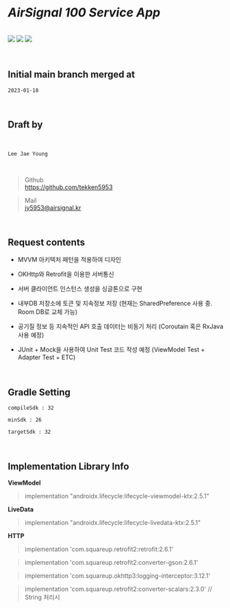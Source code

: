 _**<h1>AirSignal 100 Service App</h1>**_


<br/><img src="https://img.shields.io/badge/Android-3DDC84?style=for-the-badge&logo=Android&logoColor=white"> <img src="https://img.shields.io/badge/JAVA-007396?style=for-the-badge&logo=java&logoColor=white"> <img src="https://img.shields.io/badge/Kotlin-7F52FF?style=for-the-badge&logo=Kotlin&logoColor=white">


<br/>
<h2>Initial main branch merged at</h2>


``2023-01-18``


<br/>
<h2>Draft by</h2><br/>

``Lee Jae Young``

<br/>

> Github    
> https://github.com/tekken5953

> Mail       
> jy5953@airsignal.kr

<br/>
<h2>Request contents</h2>

* MVVM 아키텍처 패턴을 적용하여 디자인

* OKHttp와 Retrofit을 이용한 서버통신

* 서버 클라이언트 인스턴스 생성을 싱글톤으로 구현

* 내부DB 저장소에 토큰 및 지속정보 저장 (현재는 SharedPreference 사용 중. Room DB로 교체 가능)

* 공기질 정보 등 지속적인 API 호출 데이터는 비동기 처리 (Coroutain 혹은 RxJava 사용 예정)

* JUnit + Mock을 사용하여 Unit Test 코드 작성 예정 (ViewModel Test + Adapter Test + ETC)

<br/>
<h2>Gradle Setting</h2>

``compileSdk : 32``

``minSdk : 26``

``targetSdk : 32``

<br/>
<h2>Implementation Library Info</h2>

__ViewModel__
> implementation "androidx.lifecycle:lifecycle-viewmodel-ktx:2.5.1"

__LiveData__
> implementation "androidx.lifecycle:lifecycle-livedata-ktx:2.5.1"

__HTTP__
> implementation 'com.squareup.retrofit2:retrofit:2.6.1'

> implementation 'com.squareup.retrofit2:converter-gson:2.6.1'

> implementation 'com.squareup.okhttp3:logging-interceptor:3.12.1'

> implementation 'com.squareup.retrofit2:converter-scalars:2.3.0'  // String 처리시


